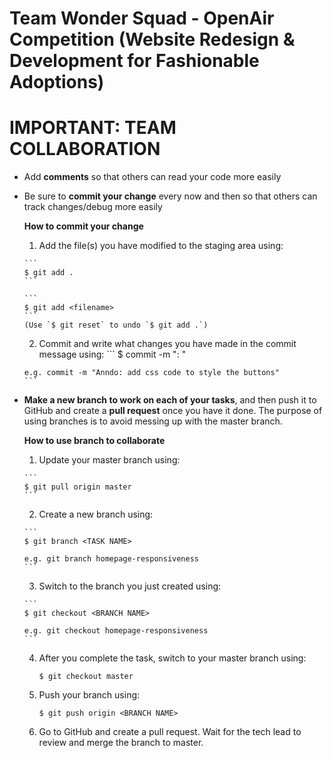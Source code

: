 # Team Wonder Squad - OpenAir Competition (Website Redesign & Development for Fashionable Adoptions)


# IMPORTANT: TEAM COLLABORATION
- Add **comments** so that others can read your code more easily

- Be sure to **commit your change** every now and then so that others can track changes/debug more easily

    **How to commit your change**

    1. Add the file(s) you have modified to the staging area using:

      ```
      $ git add .
      ```

      ```
      $ git add <filename>
      ```
      (Use `$ git reset` to undo `$ git add .`)

    2. Commit and write what changes you have made in the commit message using:
      ```
      $ commit -m "<YOUR NAME>: <TASK>"

      e.g. commit -m "Anndo: add css code to style the buttons"
      ```


- **Make a new branch to work on each of your tasks**, and then push it to GitHub and create a **pull request** once you have it done. The purpose of using branches is to avoid messing up with the master branch.

    **How to use branch to collaborate**

    1. Update your master branch using:

      ```
      $ git pull origin master
      ```

    2. Create a new branch using:

      ```
      $ git branch <TASK NAME>

      e.g. git branch homepage-responsiveness
      ```

    3. Switch to the branch you just created using:

      ```
      $ git checkout <BRANCH NAME>

      e.g. git checkout homepage-responsiveness
      ```

    4. After you complete the task, switch to your master branch using:

       ```
       $ git checkout master
       ```

    5. Push your branch using:

       ```
       $ git push origin <BRANCH NAME>
       ```

    6. Go to GitHub and create a pull request. Wait for the tech lead to review and merge the branch to master.
